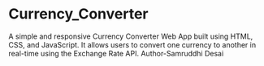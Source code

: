 # Currency_Converter
A simple and responsive Currency Converter Web App built using HTML, CSS, and JavaScript.
It allows users to convert one currency to another in real-time using the Exchange Rate API.
Author-Samruddhi Desai